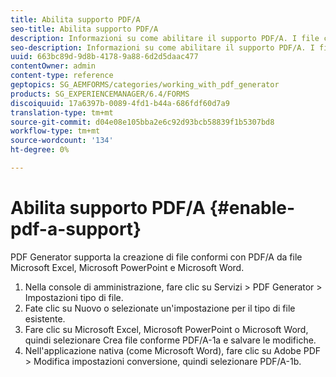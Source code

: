 ```yaml
---
title: Abilita supporto PDF/A
seo-title: Abilita supporto PDF/A
description: Informazioni su come abilitare il supporto PDF/A. I file compatibili con PDF/A possono essere creati da file Microsoft Excel, Microsoft PowerPoint e Microsoft Word.
seo-description: Informazioni su come abilitare il supporto PDF/A. I file compatibili con PDF/A possono essere creati da file Microsoft Excel, Microsoft PowerPoint e Microsoft Word.
uuid: 663bc89d-9d8b-4178-9a88-6d2d5daac477
contentOwner: admin
content-type: reference
geptopics: SG_AEMFORMS/categories/working_with_pdf_generator
products: SG_EXPERIENCEMANAGER/6.4/FORMS
discoiquuid: 17a6397b-0089-4fd1-b44a-686fdf60d7a9
translation-type: tm+mt
source-git-commit: d04e08e105bba2e6c92d93bcb58839f1b5307bd8
workflow-type: tm+mt
source-wordcount: '134'
ht-degree: 0%

---
```



# Abilita supporto PDF/A {#enable-pdf-a-support}

PDF Generator supporta la creazione di file conformi con PDF/A da file Microsoft Excel, Microsoft PowerPoint e Microsoft Word.

1. Nella console di amministrazione, fare clic su Servizi > PDF Generator > Impostazioni tipo di file.
1. Fate clic su Nuovo o selezionate un&#39;impostazione per il tipo di file esistente.
1. Fare clic su Microsoft Excel, Microsoft PowerPoint o Microsoft Word, quindi selezionare Crea file conforme PDF/A-1a e salvare le modifiche.
1. Nell&#39;applicazione nativa (come Microsoft Word), fare clic su  Adobe PDF > Modifica impostazioni conversione, quindi selezionare PDF/A-1b.

